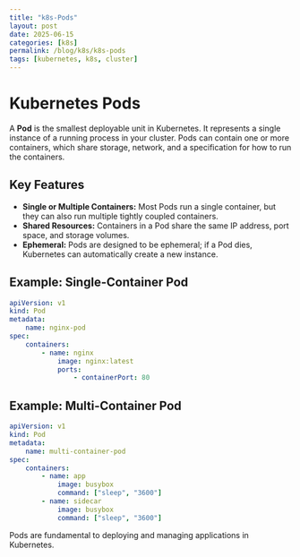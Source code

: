 ```yaml
---
title: "k8s-Pods"
layout: post
date: 2025-06-15
categories: [k8s]
permalink: /blog/k8s/k8s-pods
tags: [kubernetes, k8s, cluster]
---
```


# Kubernetes Pods

A **Pod** is the smallest deployable unit in Kubernetes. It represents a single instance of a running process in your cluster. Pods can contain one or more containers, which share storage, network, and a specification for how to run the containers.

## Key Features

- **Single or Multiple Containers:** Most Pods run a single container, but they can also run multiple tightly coupled containers.
- **Shared Resources:** Containers in a Pod share the same IP address, port space, and storage volumes.
- **Ephemeral:** Pods are designed to be ephemeral; if a Pod dies, Kubernetes can automatically create a new instance.

## Example: Single-Container Pod

```yaml
apiVersion: v1
kind: Pod
metadata:
    name: nginx-pod
spec:
    containers:
        - name: nginx
            image: nginx:latest
            ports:
                - containerPort: 80
```

## Example: Multi-Container Pod

```yaml
apiVersion: v1
kind: Pod
metadata:
    name: multi-container-pod
spec:
    containers:
        - name: app
            image: busybox
            command: ["sleep", "3600"]
        - name: sidecar
            image: busybox
            command: ["sleep", "3600"]
```

Pods are fundamental to deploying and managing applications in Kubernetes.